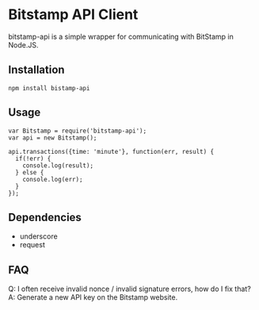 # Bitstamp API Client

bitstamp-api is a simple wrapper for communicating with BitStamp in Node.JS.

## Installation

    npm install bistamp-api

## Usage

    var Bitstamp = require('bitstamp-api');
    var api = new Bitstamp();

    api.transactions({time: 'minute'}, function(err, result) {
      if(!err) {
        console.log(result);
      } else {
        console.log(err);
      }
    });

## Dependencies

- underscore
- request

## FAQ

Q: I often receive invalid nonce / invalid signature errors, how do I fix that?
A: Generate a new API key on the Bitstamp website.
